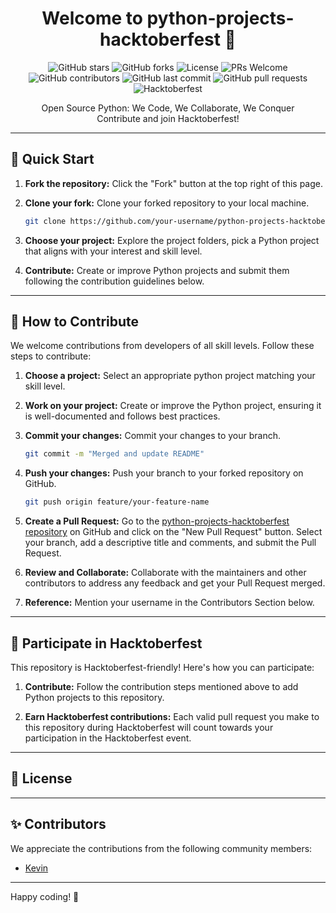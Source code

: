 <h1 align="center">Welcome to python-projects-hacktoberfest 🐍</h1>

<p align="center">
  <img src="https://img.shields.io/github/stars/Techiral/python-projects-hacktoberfest?style=social" alt="GitHub stars">
  <img src="https://img.shields.io/github/forks/Techiral/python-projects-hacktoberfest?style=social" alt="GitHub forks">
  <img src="https://img.shields.io/badge/License-MIT-blue.svg" alt="License">
  <img src="https://img.shields.io/badge/PRs-Welcome-green.svg" alt="PRs Welcome">
  <img src="https://img.shields.io/github/contributors/Techiral/python-projects-hacktoberfest" alt="GitHub contributors">
  <img src="https://img.shields.io/github/last-commit/Techiral/python-projects-hacktoberfest" alt="GitHub last commit">
  <img src="https://img.shields.io/github/issues-pr/Techiral/python-projects-hacktoberfest" alt="GitHub pull requests">
  <img src="https://img.shields.io/badge/Hacktoberfest-friendly-blueviolet" alt="Hacktoberfest">
  </p>

<p align="center">Open Source Python: We Code, We Collaborate, We Conquer <br> Contribute and join Hacktoberfest!</p>

---

## 🚀 Quick Start

1. **Fork the repository:** Click the "Fork" button at the top right of this page.

2. **Clone your fork:** Clone your forked repository to your local machine.

    ```bash
    git clone https://github.com/your-username/python-projects-hacktoberfest.git
    ```

3. **Choose your project:** Explore the project folders, pick a Python project that aligns with your interest and skill level.

4. **Contribute:** Create or improve Python projects and submit them following the contribution guidelines below.

---

## 🤝 How to Contribute

We welcome contributions from developers of all skill levels. Follow these steps to contribute:

1. **Choose a project:** Select an appropriate python project matching your skill level.

2. **Work on your project:** Create or improve the Python project, ensuring it is well-documented and follows best practices.

3. **Commit your changes:** Commit your changes to your branch.

    ```bash
    git commit -m "Merged and update README"
    ```

4. **Push your changes:** Push your branch to your forked repository on GitHub.

    ```bash
    git push origin feature/your-feature-name
    ```

5. **Create a Pull Request:** Go to the [python-projects-hacktoberfest repository](https://github.com/Techiral/python-projects-hacktoberfest/) on GitHub and click on the "New Pull Request" button. Select your branch, add a descriptive title and comments, and submit the Pull Request.

6. **Review and Collaborate:** Collaborate with the maintainers and other contributors to address any feedback and get your Pull Request merged.

7. **Reference:** Mention your username in the Contributors Section below.

---

## 🎉 Participate in Hacktoberfest

This repository is Hacktoberfest-friendly! Here's how you can participate:

1. **Contribute:** Follow the contribution steps mentioned above to add Python projects to this repository.

2. **Earn Hacktoberfest contributions:** Each valid pull request you make to this repository during Hacktoberfest will count towards your participation in the Hacktoberfest event.

---

## 📜 License



---

## ✨ Contributors

We appreciate the contributions from the following community members:

- [Kevin](https://github.com/TechoChat)

---

Happy coding! 🚀